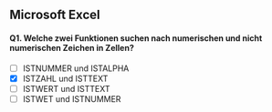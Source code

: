 ## Microsoft Excel

#### Q1. Welche zwei Funktionen suchen nach numerischen und nicht numerischen Zeichen in Zellen?

- [ ] ISTNUMMER und ISTALPHA
- [x] ISTZAHL und ISTTEXT
- [ ] ISTWERT und ISTTEXT
- [ ] ISTWET und ISTNUMMER
